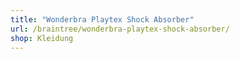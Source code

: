 ```yaml
---
title: "Wonderbra Playtex Shock Absorber"
url: /braintree/wonderbra-playtex-shock-absorber/
shop: Kleidung
---
```

